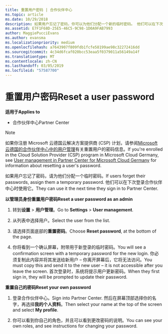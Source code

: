 ```yaml
---
title: 重置用户密码 | 合作伙伴中心
ms.topic: article
ms.date: 10/29/2018
description: 如果用户忘记了密码，你可以为他们分配一个新的临时密码。 他们可以在下次登录合作伙伴中心时使用它。
ms.assetid: E7F1F68D-25E5-46C5-9C98-1D0A9FAB7993
author: MaggiePucciEvans
ms.author: evansma
ms.localizationpriority: medium
ms.openlocfilehash: a7643907f809fdb1fcfe58199ae98c32272416dd
ms.sourcegitcommit: 4c34d6fcaf020bcc53eaa5f0379011a56149a14f
ms.translationtype: MT
ms.contentlocale: zh-CN
ms.lasthandoff: 03/05/2019
ms.locfileid: "57587700"
---
```

# <a name="reset-a-user-password"></a><span data-ttu-id="7ca1e-104">重置用户密码</span><span class="sxs-lookup"><span data-stu-id="7ca1e-104">Reset a user password</span></span>

<span data-ttu-id="7ca1e-105">**适用于**</span><span class="sxs-lookup"><span data-stu-id="7ca1e-105">**Applies to**</span></span>

-  <span data-ttu-id="7ca1e-106">合作伙伴中心</span><span class="sxs-lookup"><span data-stu-id="7ca1e-106">Partner Center</span></span>
   
> [!NOTE]  
>  <span data-ttu-id="7ca1e-107">如果你注册 Microsoft 云德国云解决方案提供商 (CSP) 计划，请参阅[Microsoft 云德国的合作伙伴中心中的用户管理](user-management-in-partner-center-for-microsoft-cloud-germany.md)有关重置用户的密码信息。</span><span class="sxs-lookup"><span data-stu-id="7ca1e-107">If you're enrolled in the Cloud Solution Provider (CSP) program in Microsoft Cloud Germany, see [User management in Partner Center for Microsoft Cloud Germany](user-management-in-partner-center-for-microsoft-cloud-germany.md) for information about resetting a user's password.</span></span>

<span data-ttu-id="7ca1e-108">如果用户忘记了密码，请为他们分配一个临时密码。</span><span class="sxs-lookup"><span data-stu-id="7ca1e-108">If users forget their passwords, assign them a temporary password.</span></span> <span data-ttu-id="7ca1e-109">他们可以在下次登录合作伙伴中心时使用它。</span><span class="sxs-lookup"><span data-stu-id="7ca1e-109">They can use it the next time they sign in to Partner Center.</span></span>

<span data-ttu-id="7ca1e-110">**以管理员身份重置用户密码**</span><span class="sxs-lookup"><span data-stu-id="7ca1e-110">**Reset a user password as an admin**</span></span>

1.  <span data-ttu-id="7ca1e-111">转到**设置** &gt; **用户管理**。</span><span class="sxs-lookup"><span data-stu-id="7ca1e-111">Go to **Settings** &gt; **User management**.</span></span>
2.  <span data-ttu-id="7ca1e-112">从列表中选择用户。</span><span class="sxs-lookup"><span data-stu-id="7ca1e-112">Select the user from the list.</span></span>

3.  <span data-ttu-id="7ca1e-113">请选择页面底部的**重置密码**。</span><span class="sxs-lookup"><span data-stu-id="7ca1e-113">Choose **Reset password**, at the bottom of the page.</span></span>

4.  <span data-ttu-id="7ca1e-114">你将看到一个确认屏幕，附带用于新登录的临时密码。</span><span class="sxs-lookup"><span data-stu-id="7ca1e-114">You will see a confirmation screen with a temporary password for the new login.</span></span> <span data-ttu-id="7ca1e-115">你必须复制此内容并将其发送给新用户 – 你离开屏幕后，它将无法访问。</span><span class="sxs-lookup"><span data-stu-id="7ca1e-115">You must copy this and send it to the new user – it is not accessible after you leave the screen.</span></span> <span data-ttu-id="7ca1e-116">首次登录时，系统将提示用户更新密码。</span><span class="sxs-lookup"><span data-stu-id="7ca1e-116">When they first sign in, they will be prompted to update their password.</span></span>

<span data-ttu-id="7ca1e-117">**重置自己的密码**</span><span class="sxs-lookup"><span data-stu-id="7ca1e-117">**Reset your own password**</span></span>

1.  <span data-ttu-id="7ca1e-118">登录合作伙伴中心。</span><span class="sxs-lookup"><span data-stu-id="7ca1e-118">Sign into Partner Center.</span></span> <span data-ttu-id="7ca1e-119">然后在屏幕顶部选择你的名字，再选择**我的个人资料**。</span><span class="sxs-lookup"><span data-stu-id="7ca1e-119">Then select your name at the top of the screen and select **My profile**.</span></span>

2.  <span data-ttu-id="7ca1e-120">你可以看到你自己的角色，并且可以看到更改密码的说明。</span><span class="sxs-lookup"><span data-stu-id="7ca1e-120">You can see your own roles, and see instructions for changing your password.</span></span>

 

 



